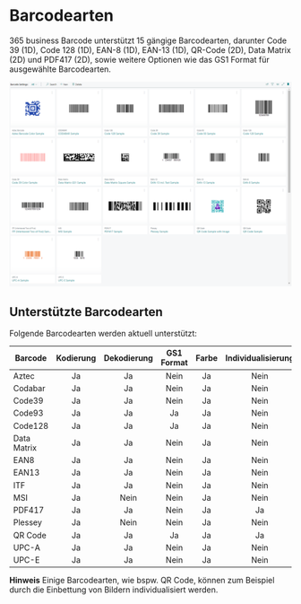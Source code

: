 # Barcodearten

365 business Barcode unterstützt 15 gängige Barcodearten, darunter Code 39 (1D), Code 128 (1D), EAN-8 (1D), EAN-13 (1D), QR-Code (2D), Data Matrix (2D) und PDF417 (2D), sowie weitere Optionen wie das GS1 Format für ausgewählte Barcodearten.

![Barcode Einstellungen](/assets/images/365-business-barcode/49d8183b4bc6dd23593ffeca2c392a8f85cf40902c7342129d3cf37a3244c169.png)  

## Unterstützte Barcodearten

Folgende Barcodearten werden aktuell unterstützt:

| Barcode | Kodierung | Dekodierung | GS1 Format | Farbe | Individualisierung |
| --- | :---: | :---: | :---: | :---: | :---: |
| Aztec | Ja | Ja | Nein | Ja | Nein |
| Codabar | Ja | Ja | Nein | Ja | Nein |
| Code39 | Ja | Ja | Nein | Ja | Nein |
| Code93 | Ja | Ja | Ja | Ja | Nein |
| Code128 | Ja | Ja | Ja | Ja | Nein |
| Data Matrix | Ja | Ja | Nein | Ja | Nein |
| EAN8 | Ja | Ja | Nein | Ja | Nein |
| EAN13 | Ja | Ja | Nein | Ja | Nein |
| ITF | Ja | Ja | Nein | Ja | Nein |
| MSI | Ja | Nein | Nein | Ja | Nein |
| PDF417 | Ja | Ja | Nein | Ja | Ja |
| Plessey | Ja | Nein | Nein | Ja | Nein |
| QR Code | Ja | Ja | Ja | Ja | Ja |
| UPC-A | Ja | Ja | Nein | Ja | Nein |
| UPC-E | Ja | Ja | Nein | Ja | Nein |

<div class="alert alert-info">
    <i class="fa-duotone fa-thin fa-lightbulb fa-lg"></i>
    <strong>Hinweis</strong> Einige Barcodearten, wie bspw. QR Code, können zum Beispiel durch die Einbettung von Bildern individualisiert werden.
</div>